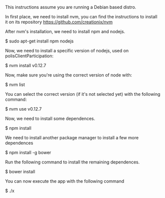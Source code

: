 This instructions assume you are running a Debian based distro.

In first place, we need to install nvm, you can find the instructions to install it on its repository https://github.com/creationix/nvm

After nvm's installation, we need to install npm and nodejs.

  $ sudo apt-get install npm nodejs

Now, we need to install a specific version of nodejs, used on polisClientParticipation:

  $ nvm install v0.12.7

Now, make sure you're using the correct version of node with:

  $ nvm list

You can select the correct version (if it's not selected yet) with the following command:

  $ nvm use v0.12.7

Now, we need to install some dependences.

  $ npm install

We need to install another package manager to install a few more dependences

  $ npm install -g bower

Run the following command to install the remaining dependences.

  $ bower install

You can now execute the app with the following command

  $ ./x
